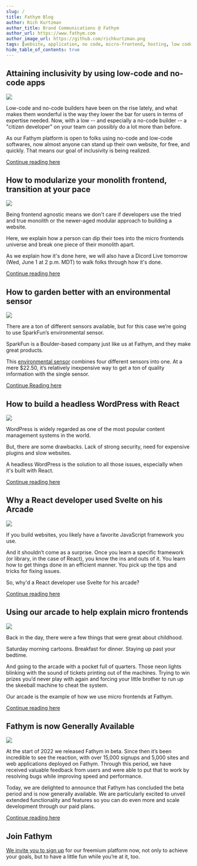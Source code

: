 ```yaml
---
slug: /
title: Fathym Blog
author: Rich Kurtzman
author_title: Brand Communications @ Fathym
author_url: https://www.fathym.com
author_image_url: https://github.com/richkurtzman.png
tags: [website, application, no code, micro-frontend, hosting, low code]
hide_table_of_contents: true
---
```


## Attaining inclusivity by using low-code and no-code apps

![](https://www.fathym.com/img/nocodeboard.jpeg)

Low-code and no-code builders have been on the rise lately, and what makes them wonderful is the way they lower the bar for users in terms of expertise needed. Now, with a low -- and especially a no-code builder -- a "citizen developer" on your team can possibly do a lot more than before. 

As our Fathym platform is open to folks using no-code and low-code softwares, now almost anyone can stand up their own website, for free, and quickly. That means our goal of inclusivity is being realized. 

[Continue reading here](https://www.fathym.com/blog/articles/2022/june/2022-06-02-inclusivity-with-low-and-no-code)
## How to modularize your monolith frontend, transition at your pace

![](https://www.fathym.com/img/MFERPlasmicGatsbyDocuReact.png)

Being frontend agnostic means we don't care if developers use the tried and true monolith or the newer-aged modular approach to building a website.

Here, we explain how a person can dip their toes into the micro frontends universe and break one piece of their monolith apart. 

As we explain how it's done here, we will also have a Dicord Live tomorrow (Wed, June 1 at 2 p.m. MDT) to walk folks through how it's done. 

[Continue reading here](https://www.fathym.com/blog/articles/2022/may/2022/05-31-modularize-your-monolith-one-page)
## How to garden better with an environmental sensor
![](https://www.fathym.com/img/gardeniot2.jpeg)

There are a ton of different sensors available, but for this case we’re going to use SparkFun’s environmental sensor. 

SparkFun is a Boulder-based company just like us at Fathym, and they make great products.  

This [environmental sensor](https://www.sparkfun.com/products/16466) combines four different sensors into one. At a mere $22.50, it’s relatively inexpensive way to get a ton of quality information with the single sensor.

[Continue Reading here](https://www.fathym.com/blog/articles/2022/may/2022-05-27-garden-better-environmental-sensor)

## How to build a headless WordPress with React

![](https://www.fathym.com/img/reactlogo.png)

WordPress is widely regarded as one of the most popular content management systems in the world.  

But, there are some drawbacks. Lack of strong security, need for expensive plugins and slow websites. 

A headless WordPress is the solution to all those issues, especially when it's built with React. 

[Continue reading here](https://www.fathym.com/blog/articles/2022/may/2022-05-24-headless-wordpress-with-react)

## Why a React developer used Svelte on his Arcade

![](https://www.fathym.com/img/arcadeinterior.png)

If you build websites, you likely have a favorite JavaScript framework you use.  

And it shouldn’t come as a surprise. Once you learn a specific framework (or library, in the case of React), you know the ins and outs of it. You learn how to get things done in an efficient manner. You pick up the tips and tricks for fixing issues.  

So, why'd a React developer use Svelte for his arcade? 

[Continue reading here](https://www.fathym.com/blog/articles/2022/may/2022-05-19-why-react-developer-used-svelte)

## Using our arcade to help explain micro frontends

![](https://www.fathym.com/img/arcadescreenshot.png)

Back in the day, there were a few things that were great about childhood.  

Saturday morning cartoons. Breakfast for dinner. Staying up past your bedtime.  

And going to the arcade with a pocket full of quarters. Those neon lights blinking with the sound of tickets printing out of the machines. Trying to win prizes you’d never play with again and forcing your little brother to run up the skeeball machine to cheat the system. 

Our arcade is the example of how we use micro frontends at Fathym.

[Continue reading here](https://www.fathym.com/blog/articles/2022/may/2022-05-16-arcade-and-micro-frontends)

## Fathym is now Generally Available 

![](https://www.fathym.com/img/fathymbubbles.png)

At the start of 2022 we released Fathym in beta. Since then it’s been incredible to see the reaction, with over 15,000 signups and 5,000 sites and web applications deployed on Fathym. Through this period, we have received valuable feedback from users and were able to put that to work by resolving bugs while improving speed and performance. 

Today, we are delighted to announce that Fathym has concluded the beta period and is now generally available. We are particularly excited to unveil extended functionality and features so you can do even more and scale development through our paid plans. 

[Continue reading here](/articles/2022/april/2022-04-28-general-release-blog)
## Join Fathym 

[We invite you to sign up](https://www.fathym.com/dashboard) for our freemium platform now, not only to achieve your goals, but to have a little fun while you’re at it, too. 